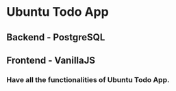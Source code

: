 # Ubuntu Todo App
  ## Backend - PostgreSQL
  ## Frontend - VanillaJS
  ### Have all the functionalities of Ubuntu Todo App.